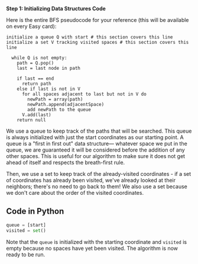 <!--title={The Data Structures}-->

<!--concepts={lists.mdx}-->

<!--badges={Algorithms:25,Python:5}-->

**Step 1: Initializing Data Structures Code**

Here is the entire BFS pseudocode for your reference (this will be available on every Easy card):

```pseudocode
initialize a queue Q with start # this section covers this line
initialize a set V tracking visited spaces # this section covers this line

  while Q is not empty:
    path = Q.pop()
    last = last node in path

    if last == end
      return path
    else if last is not in V
      for all spaces adjacent to last but not in V do
        newPath = array(path)
        newPath.append(adjacentSpace)
        add newPath to the queue
      V.add(last)
    return null
```

We use a queue to keep track of the paths that will be searched. This queue is always initialized with just the start coordinates as our starting point. A queue is a "first in first out" data structure— whatever space we put in the queue, we are guaranteed it will be considered before the addition of any other spaces. This is useful for our algorithm to make sure it does not get ahead of itself and respects the breath-first rule.

Then, we use a set to keep track of the already-visited coordinates - if a set of coordinates has already been visited, we've already looked at their neighbors; there's no need to go back to them! We also use a set because we don't care about the order of the visited coordinates.

## Code in Python

```python
queue = [start]
visited = set()
```

Note that the `queue` is initialized with the starting coordinate and `visited` is empty because no spaces have yet been visited. The algorithm is now ready to be run.

